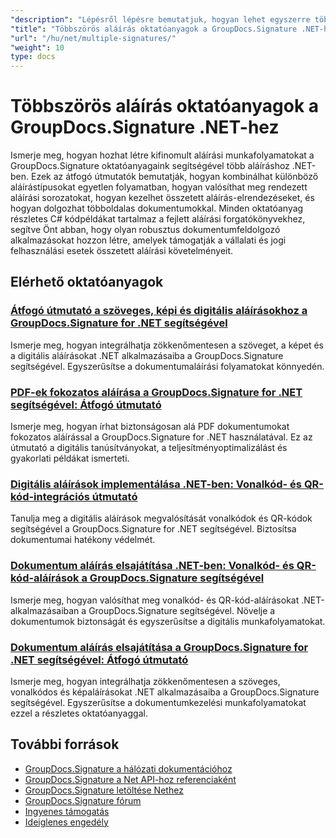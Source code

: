 ```yaml
---
"description": "Lépésről lépésre bemutatjuk, hogyan lehet egyszerre több aláírástípust megvalósítani és összetett aláírási forgatókönyveket kezelni a GroupDocs.Signature for .NET segítségével."
"title": "Többszörös aláírás oktatóanyagok a GroupDocs.Signature .NET-hez"
"url": "/hu/net/multiple-signatures/"
"weight": 10
type: docs
---
```

# Többszörös aláírás oktatóanyagok a GroupDocs.Signature .NET-hez

Ismerje meg, hogyan hozhat létre kifinomult aláírási munkafolyamatokat a GroupDocs.Signature oktatóanyagaink segítségével több aláíráshoz .NET-ben. Ezek az átfogó útmutatók bemutatják, hogyan kombinálhat különböző aláírástípusokat egyetlen folyamatban, hogyan valósíthat meg rendezett aláírási sorozatokat, hogyan kezelhet összetett aláírás-elrendezéseket, és hogyan dolgozhat többoldalas dokumentumokkal. Minden oktatóanyag részletes C# kódpéldákat tartalmaz a fejlett aláírási forgatókönyvekhez, segítve Önt abban, hogy olyan robusztus dokumentumfeldolgozó alkalmazásokat hozzon létre, amelyek támogatják a vállalati és jogi felhasználási esetek összetett aláírási követelményeit.

## Elérhető oktatóanyagok

### [Átfogó útmutató a szöveges, képi és digitális aláírásokhoz a GroupDocs.Signature for .NET segítségével](./guide-text-image-digital-signatures-groupdocs-signature-dotnet/)
Ismerje meg, hogyan integrálhatja zökkenőmentesen a szöveget, a képet és a digitális aláírásokat .NET alkalmazásaiba a GroupDocs.Signature segítségével. Egyszerűsítse a dokumentumaláírási folyamatokat könnyedén.

### [PDF-ek fokozatos aláírása a GroupDocs.Signature for .NET segítségével: Átfogó útmutató](./incremental-pdf-signing-groupdocs-net/)
Ismerje meg, hogyan írhat biztonságosan alá PDF dokumentumokat fokozatos aláírással a GroupDocs.Signature for .NET használatával. Ez az útmutató a digitális tanúsítványokat, a teljesítményoptimalizálást és gyakorlati példákat ismerteti.

### [Digitális aláírások implementálása .NET-ben: Vonalkód- és QR-kód-integrációs útmutató](./implement-digital-signatures-net-barcode-qr-code-groupdocs/)
Tanulja meg a digitális aláírások megvalósítását vonalkódok és QR-kódok segítségével a GroupDocs.Signature for .NET segítségével. Biztosítsa dokumentumai hatékony védelmét.

### [Dokumentum aláírás elsajátítása .NET-ben: Vonalkód- és QR-kód-aláírások a GroupDocs.Signature segítségével](./document-signing-net-barcode-qr-code-groupdocs/)
Ismerje meg, hogyan valósíthat meg vonalkód- és QR-kód-aláírásokat .NET-alkalmazásaiban a GroupDocs.Signature segítségével. Növelje a dokumentumok biztonságát és egyszerűsítse a digitális munkafolyamatokat.

### [Dokumentum aláírás elsajátítása a GroupDocs.Signature for .NET segítségével: Átfogó útmutató](./mastering-document-signing-groupdocs-dotnet/)
Ismerje meg, hogyan integrálhatja zökkenőmentesen a szöveges, vonalkódos és képaláírásokat .NET alkalmazásaiba a GroupDocs.Signature segítségével. Egyszerűsítse a dokumentumkezelési munkafolyamatokat ezzel a részletes oktatóanyaggal.

## További források

- [GroupDocs.Signature a hálózati dokumentációhoz](https://docs.groupdocs.com/signature/net/)
- [GroupDocs.Signature a Net API-hoz referenciaként](https://reference.groupdocs.com/signature/net/)
- [GroupDocs.Signature letöltése Nethez](https://releases.groupdocs.com/signature/net/)
- [GroupDocs.Signature fórum](https://forum.groupdocs.com/c/signature)
- [Ingyenes támogatás](https://forum.groupdocs.com/)
- [Ideiglenes engedély](https://purchase.groupdocs.com/temporary-license/)